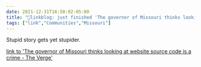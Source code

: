 ```yaml
---
date: 2021-12-31T16:50:02-05:00
title: "🔗linkblog: just finished 'The governor of Missouri thinks looking at website source code is a crime - The Verge'"
tags: ["link","Communities","Missouri"]
---
```

Stupid story gets yet stupider.
 
[link to 'The governor of Missouri thinks looking at website source code is a crime - The Verge'](https://www.theverge.com/2021/12/31/22861188/missouri-governor-mike-parson-hack-website-source-code)
